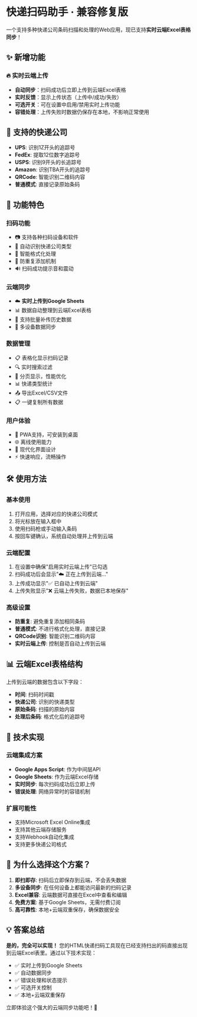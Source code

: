 # 快递扫码助手 · 兼容修复版

一个支持多种快递公司条码扫描和处理的Web应用，现已支持**实时云端Excel表格同步**！

## ✨ 新增功能

### 🔥 实时云端上传
- **自动同步**：扫码成功后立即上传到云端Excel表格
- **实时反馈**：显示上传状态（上传中/成功/失败）
- **可选开关**：可在设置中启用/禁用实时上传功能
- **容错处理**：上传失败时数据仍保存在本地，不影响正常使用

## 📱 支持的快递公司

- **UPS**: 识别1Z开头的追踪号
- **FedEx**: 提取12位数字追踪号
- **USPS**: 识别9开头的长追踪号
- **Amazon**: 识别TBA开头的追踪号
- **QRCode**: 智能识别二维码内容
- **普通模式**: 直接记录原始条码

## 🚀 功能特色

### 扫码功能
- 📷 支持各种扫码设备和软件
- 🎯 自动识别快递公司类型
- 🔄 智能格式化处理
- 🚫 防重复添加机制
- 🔊 扫码成功提示音和震动

### 云端同步
- ☁️ **实时上传到Google Sheets**
- 📊 数据自动整理到云端Excel表格
- 🔄 支持批量补传历史数据
- 📱 多设备数据同步

### 数据管理
- 📋 表格化显示扫码记录
- 🔍 实时搜索过滤
- 📄 分页显示，性能优化
- 📊 快递类型统计
- 📤 导出Excel/CSV文件
- 📋 一键复制所有数据

### 用户体验
- 📱 PWA支持，可安装到桌面
- 🌐 离线使用能力
- 🎨 现代化界面设计
- ⚡ 快速响应，流畅操作

## 🛠️ 使用方法

### 基本使用
1. 打开应用，选择对应的快递公司模式
2. 将光标放在输入框中
3. 使用扫码枪或手动输入条码
4. 按回车键确认，系统自动处理并上传到云端

### 云端配置
1. 在设置中确保"启用实时云端上传"已勾选
2. 扫码成功后会显示"☁️ 正在上传到云端..."
3. 上传成功显示"✅ 已自动上传到云端"
4. 上传失败显示"❌ 云端上传失败，数据已本地保存"

### 高级设置
- **防重复**: 避免重复添加相同条码
- **普通模式**: 不进行格式化处理，直接记录
- **QRCode识别**: 智能识别二维码内容
- **实时云端上传**: 控制是否自动上传到云端

## 📊 云端Excel表格结构

上传到云端的数据包含以下字段：
- **时间**: 扫码时间戳
- **快递公司**: 识别的快递类型
- **原始条码**: 扫描的原始内容
- **处理后条码**: 格式化后的追踪号

## 🔧 技术实现

### 云端集成方案
- **Google Apps Script**: 作为中间层API
- **Google Sheets**: 作为云端Excel存储
- **实时同步**: 每次扫码成功后立即上传
- **错误处理**: 网络异常时的容错机制

### 扩展可能性
- 支持Microsoft Excel Online集成
- 支持其他云端存储服务
- 支持Webhook自动化集成
- 支持更多快递公司格式

## 🌟 为什么选择这个方案？

1. **即扫即存**: 扫码后立即保存到云端，不会丢失数据
2. **多设备同步**: 在任何设备上都能访问最新的扫码记录
3. **Excel兼容**: 云端数据可直接在Excel中查看和编辑
4. **免费方案**: 基于Google Sheets，无需付费订阅
5. **高可靠性**: 本地+云端双重保存，确保数据安全

## 💡 答案总结

**是的，完全可以实现！** 您的HTML快递扫码工具现在已经支持扫出的码直接出现到云端Excel表里。通过以下技术实现：

- ✅ 实时上传到Google Sheets
- ✅ 自动数据同步
- ✅ 错误处理和状态提示
- ✅ 可选开关控制
- ✅ 本地+云端双重保存

立即体验这个强大的云端同步功能吧！🚀